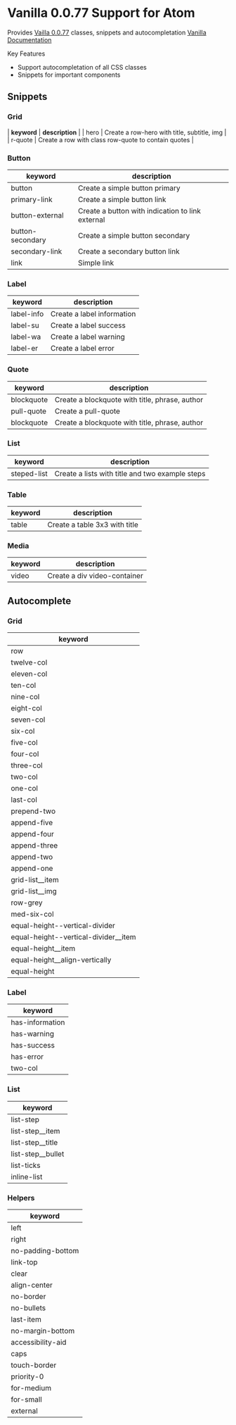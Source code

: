 # Vanilla 0.0.77 Support for Atom

Provides [Vailla 0.0.77](http://ubuntudesign.github.io/vanilla-framework/) classes, snippets and autocompletation
[Vanilla Documentation](http://ubuntudesign.github.io/vanilla-framework/docs/)

Key Features

+ Support autocompletation of all CSS classes
+ Snippets for important components


## Snippets

### Grid

| **keyword** | **description** |
|     hero   |  Create a row-hero with title, subtitle, img   |
|     r-quote   |  Create a row with class row-quote to contain quotes   |

### Button

| **keyword** | **description** |
|--------|---------|
|  button      |   Create a simple button primary        |
|    primary-link    |  Create a simple button link       |
|     button-external   | Create a button with indication to link external       |
|     button-secondary   | Create a simple button secondary         |
|     secondary-link   |  Create a secondary button link     |
|     link   |  Simple link     |

### Label

| **keyword** | **description** |
|--------|---------|
|     label-info   |  Create a label information    |
|     label-su   |  Create a label success     |
|     label-wa   |  Create a label warning     |
|     label-er   |  Create a label error     |

### Quote

| **keyword** | **description** |
|--------|---------|
|     blockquote   |  Create a blockquote with title, phrase, author   |
|     pull-quote   |  Create a pull-quote   |
|     blockquote   |  Create a blockquote with title, phrase, author   |

### List

| **keyword** | **description** |
|--------|---------|
|     steped-list   |  Create a lists with title and two example steps   |

### Table

| **keyword** | **description** |
|--------|---------|
|     table   |  Create a table 3x3 with title   |

### Media

| **keyword** | **description** |
|--------|---------|
|     video  |  Create a div video-container   |

## Autocomplete

### Grid

| **keyword** |
|--------|
|  row      |   
|    twelve-col    |   
|     eleven-col   |
|     ten-col   |
|     nine-col   |
|     eight-col   |
|     seven-col   |
|     six-col   |
|     five-col   |
|     four-col   |
|     three-col   |
|     two-col   |
|     one-col   |
|     last-col   |
|     prepend-two   |
|     append-five   |
|     append-four   |
|    append-three   |
|     append-two   |
|     append-one   |
|     grid-list__item   |
|     grid-list__img   |
|     row-grey   |
| med-six-col |
|     equal-height--vertical-divider |
|   equal-height--vertical-divider__item |
| equal-height__item |
| equal-height__align-vertically |
| equal-height |

### Label

| **keyword** |
|--------|
|     has-information   |
|     has-warning   |
|     has-success   |
|     has-error   |
|     two-col   |

### List

| **keyword** |
|--------|
| list-step |
| list-step__item |
| list-step__title |
| list-step__bullet |
| list-ticks |
| inline-list |

### Helpers

| **keyword** |
|--------|
|     left   |
|     right   |
|     no-padding-bottom   |
|     link-top   |
|     clear   |
|     align-center |
| no-border |
| no-bullets |
| last-item  |
| no-margin-bottom |
| accessibility-aid |
| caps |
| touch-border |
| priority-0 |
| for-medium |
| for-small |
| external |
